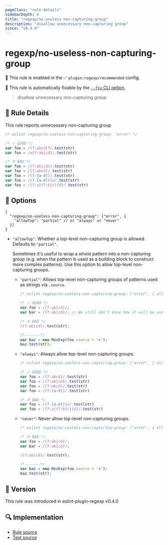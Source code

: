 ```yaml
---
pageClass: "rule-details"
sidebarDepth: 0
title: "regexp/no-useless-non-capturing-group"
description: "disallow unnecessary non-capturing group"
since: "v0.4.0"
---
```

# regexp/no-useless-non-capturing-group

💼 This rule is enabled in the ✅ `plugin:regexp/recommended` config.

🔧 This rule is automatically fixable by the [`--fix` CLI option](https://eslint.org/docs/latest/user-guide/command-line-interface#--fix).

<!-- end auto-generated rule header -->

> disallow unnecessary non-capturing group

## :book: Rule Details

This rule reports unnecessary non-capturing group

<eslint-code-block fix>

```js
/* eslint regexp/no-useless-non-capturing-group: "error" */

/* ✓ GOOD */
var foo = /(?:abcd)?/.test(str)
var foo = /a(?:ab|cd)/.test(str)

/* ✗ BAD */
var foo = /(?:ab|cd)/.test(str)
var foo = /(?:abcd)/.test(str)
var foo = /(?:[a-d])/.test(str)
var foo = /(?:[a-d])|e/.test(str)
var foo = /(?:a|(?:b|c)|d)/.test(str)
```

</eslint-code-block>

## :wrench: Options

```json5
{
  "regexp/no-useless-non-capturing-group": ["error", {
    "allowTop": "partial" // or "always" or "never"
  }]
}
```

- `"allowTop"`:
  Whether a top-level non-capturing group is allowed. Defaults to `"partial"`.

  Sometimes it's useful to wrap a whole pattern into a non-capturing group (e.g. when the pattern is used as a building block to construct more complex patterns). Use this option to allow top-level non-capturing groups.
  - `"partial"`:
    Allows top-level non-capturing groups of patterns used as strings via `.source`.

    <eslint-code-block fix>

    ```js
    /* eslint regexp/no-useless-non-capturing-group: ["error", { allowTop: "partial" }] */

    /* ✓ GOOD */
    var foo = /(?:ab|cd)/;
    var bar = /(?:ab|cd)/; // We still don't know how it will be used.

    /* ✗ BAD */
    /(?:ab|cd)/.test(str);

    /*-------*/
    var baz = new RexExp(foo.source + 'e');
    baz.test(str);
    ```

    </eslint-code-block>

  - `"always"`:
    Always allow top-level non-capturing groups.

    <eslint-code-block fix>

    ```js
    /* eslint regexp/no-useless-non-capturing-group: ["error", { allowTop: "always" }] */

    /* ✓ GOOD */
    var foo = /(?:abcd)/.test(str)
    var foo = /(?:ab|cd)/.test(str)
    var foo = /(?:abcd)/.test(str)
    var foo = /(?:[a-d])/.test(str)

    /* ✗ BAD */
    var foo = /(?:[a-d])|e/.test(str)
    var foo = /(?:a|(?:b|c)|d)/.test(str)
    ```

    </eslint-code-block>

  - `"never"`:
    Never allow top-level non-capturing groups.

    <eslint-code-block fix>

    ```js
    /* eslint regexp/no-useless-non-capturing-group: ["error", { allowTop: "never" }] */

    /* ✗ BAD */
    var foo = /(?:ab|cd)/;
    var bar = /(?:ab|cd)/;

    /(?:ab|cd)/.test(str);

    /*-------*/
    var baz = new RexExp(foo.source + 'e');
    baz.test(str);
    ```

    </eslint-code-block>

## :rocket: Version

This rule was introduced in eslint-plugin-regexp v0.4.0

## :mag: Implementation

- [Rule source](https://github.com/ota-meshi/eslint-plugin-regexp/blob/master/lib/rules/no-useless-non-capturing-group.ts)
- [Test source](https://github.com/ota-meshi/eslint-plugin-regexp/blob/master/tests/lib/rules/no-useless-non-capturing-group.ts)
